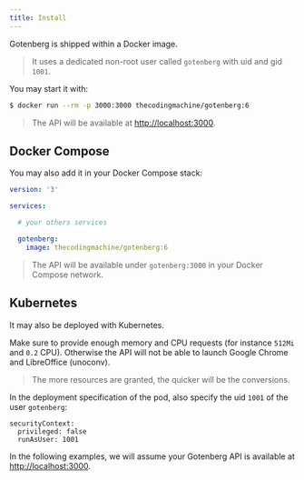 ```yaml
---
title: Install
---
```


Gotenberg is shipped within a Docker image.

> It uses a dedicated non-root user called `gotenberg` with uid and gid `1001`.

You may start it with:

```bash
$ docker run --rm -p 3000:3000 thecodingmachine/gotenberg:6
```

> The API will be available at [http://localhost:3000](http://localhost:3000).

## Docker Compose

You may also add it in your Docker Compose stack:

```yaml
version: '3'

services:

  # your others services

  gotenberg:
    image: thecodingmachine/gotenberg:6
```

> The API will be available under `gotenberg:3000` in your Docker Compose network.

## Kubernetes

It may also be deployed with Kubernetes.

Make sure to provide enough memory and CPU requests (for instance `512Mi` and `0.2` CPU).
Otherwise the API will not be able to launch Google Chrome and LibreOffice (unoconv).

> The more resources are granted, the quicker will be the conversions.

In the deployment specification of the pod, also specify the uid `1001` of the user `gotenberg`:

```
securityContext:
  privileged: false
  runAsUser: 1001
```

In the following examples, we will assume your
Gotenberg API is available at [http://localhost:3000](http://localhost:3000).
